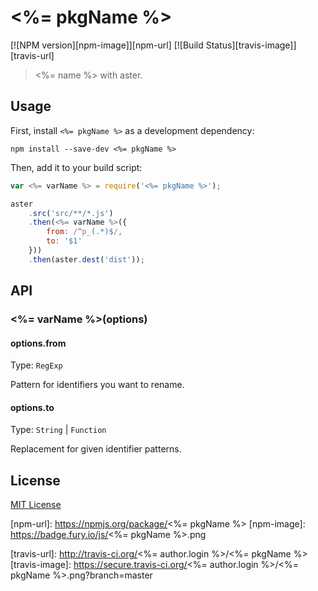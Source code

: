 # <%= pkgName %>
[![NPM version][npm-image]][npm-url]
[![Build Status][travis-image]][travis-url]

> <%= name %> with aster.

## Usage

First, install `<%= pkgName %>` as a development dependency:

```shell
npm install --save-dev <%= pkgName %>
```

Then, add it to your build script:

```javascript
var <%= varName %> = require('<%= pkgName %>');

aster
    .src('src/**/*.js')
    .then(<%= varName %>({
        from: /^p_(.*)$/,
        to: '$1'
    }))
    .then(aster.dest('dist'));
```

## API

### <%= varName %>(options)

#### options.from
Type: `RegExp`

Pattern for identifiers you want to rename.

#### options.to
Type: `String` | `Function`

Replacement for given identifier patterns.

## License

[MIT License](http://en.wikipedia.org/wiki/MIT_License)

[npm-url]: https://npmjs.org/package/<%= pkgName %>
[npm-image]: https://badge.fury.io/js/<%= pkgName %>.png

[travis-url]: http://travis-ci.org/<%= author.login %>/<%= pkgName %>
[travis-image]: https://secure.travis-ci.org/<%= author.login %>/<%= pkgName %>.png?branch=master
